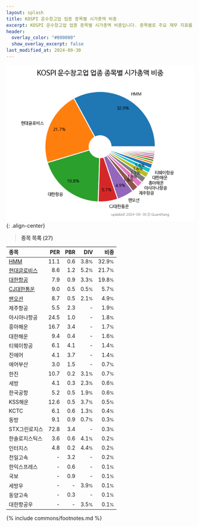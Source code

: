 ```yaml
---
layout: splash
title: KOSPI 운수창고업 업종 종목별 시가총액 비중
excerpt: KOSPI 운수창고업 업종 종목별 시가총액 비중입니다. 종목별로 주요 재무 지표를 함께 표시합니다.
header:
  overlay_color: "#800000"
  show_overlay_excerpt: false
last_modified_at: 2024-09-30
---
```



![KOSPI 운수창고업 업종 종목별 시가총액 비중](/stats/sector/images/kospi_업종_운수창고업_종목.png){: .align-center}


> **종목 목록 (27)**<a id="list"></a>

| **종목** | **PER** | **PBR** | **DIV** | **비중** |
| :------- | ------: | ------: | ------: | -------: |
| [HMM](/011200/) | 11.1 | 0.6 | 3.8<small>%</small> | 32.9<small>%</small> |
| [현대글로비스](/086280/) | 8.6 | 1.2 | 5.2<small>%</small> | 21.7<small>%</small> |
| [대한항공](/003490/) | 7.9 | 0.9 | 3.3<small>%</small> | 19.8<small>%</small> |
| [CJ대한통운](/000120/) | 9.0 | 0.5 | 0.5<small>%</small> | 5.7<small>%</small> |
| [팬오션](/028670/) | 8.7 | 0.5 | 2.1<small>%</small> | 4.9<small>%</small> |
| 제주항공 | 5.5 | 2.3 | - | 1.9<small>%</small> |
| 아시아나항공 | 24.5 | 1.0 | - | 1.8<small>%</small> |
| 흥아해운 | 16.7 | 3.4 | - | 1.7<small>%</small> |
| 대한해운 | 9.4 | 0.4 | - | 1.6<small>%</small> |
| 티웨이항공 | 6.1 | 4.1 | - | 1.4<small>%</small> |
| 진에어 | 4.1 | 3.7 | - | 1.4<small>%</small> |
| 에어부산 | 3.0 | 1.5 | - | 0.7<small>%</small> |
| 한진 | 10.7 | 0.2 | 3.1<small>%</small> | 0.7<small>%</small> |
| 세방 | 4.1 | 0.3 | 2.3<small>%</small> | 0.6<small>%</small> |
| 한국공항 | 5.2 | 0.5 | 1.9<small>%</small> | 0.6<small>%</small> |
| KSS해운 | 12.6 | 0.5 | 3.7<small>%</small> | 0.5<small>%</small> |
| KCTC | 6.1 | 0.6 | 1.3<small>%</small> | 0.4<small>%</small> |
| 동방 | 9.1 | 0.9 | 0.7<small>%</small> | 0.3<small>%</small> |
| STX그린로지스 | 72.8 | 3.4 | - | 0.3<small>%</small> |
| 한솔로지스틱스 | 3.6 | 0.6 | 4.1<small>%</small> | 0.2<small>%</small> |
| 인터지스 | 4.8 | 0.2 | 4.4<small>%</small> | 0.2<small>%</small> |
| 천일고속 | - | 3.2 | - | 0.2<small>%</small> |
| 한익스프레스 | - | 0.6 | - | 0.1<small>%</small> |
| 국보 | - | 0.9 | - | 0.1<small>%</small> |
| 세방우 | - | - | 3.9<small>%</small> | 0.1<small>%</small> |
| 동양고속 | - | 0.3 | - | 0.1<small>%</small> |
| 대한항공우 | - | - | 3.5<small>%</small> | 0.1<small>%</small> |

{% include commons/footnotes.md %}